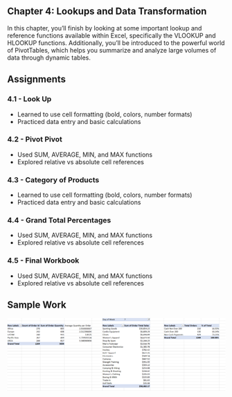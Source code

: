 ## Chapter 4: Lookups and Data Transformation
In this chapter, you’ll finish by looking at some important lookup and reference functions available within Excel, specifically the VLOOKUP and HLOOKUP functions. Additionally, you’ll be introduced to the powerful world of PivotTables, which helps you summarize and analyze large volumes of data through dynamic tables.

## Assignments
### 4.1 - Look Up
- Learned to use cell formatting (bold, colors, number formats)
- Practiced data entry and basic calculations

### 4.2 - Pivot Pivot
- Used SUM, AVERAGE, MIN, and MAX functions
- Explored relative vs absolute cell references

### 4.3 - Category of Products
- Learned to use cell formatting (bold, colors, number formats)
- Practiced data entry and basic calculations

### 4.4 - Grand Total Percentages
- Used SUM, AVERAGE, MIN, and MAX functions
- Explored relative vs absolute cell references

### 4.5 - Final Workbook
- Used SUM, AVERAGE, MIN, and MAX functions
- Explored relative vs absolute cell references

## Sample Work
![Formatting Example](https://github.com/haileyrthomas01/datacamp-excel-fundamentals/blob/main/data-preparation-in-excel/screenshots/Screenshot%202025-04-07%20143449.png)
